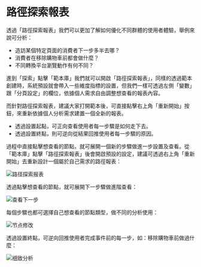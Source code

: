 # 路徑探索報表

透過「路徑探索報表」我們可以更加了解如何優化不同群體的使用者體驗，舉例來說可分析：

- 造訪某個特定頁面的消費者下一步多半去哪？
- 消費者在移除購物車前都會做什麼？
- 不同轉換平台瀏覽動作有何不同？

進到「探索」點擊「範本庫」我們就可以開啟「路徑探索報表」，同樣的透過範本創建時，系統預設就會帶入一些維度指標的設置，但我們一樣可透過左側「變數」跟「分頁設定」的欄位，依據個人需求自由調整想查看的報表內容。

而針對路徑探索報表，建議大家打開範本後，可直接點擊右上角「重新開始」按鈕，來重新依據個人分析需求建置一個全新的報表。

- 透過設置起點，可正向查看使用者每一步驟是如何走下去。
- 透過設置終點，則可逆向從結果回推使用者每一步驟的原因。

過程中直接點擊想查看的節點，就可展開一個新的步驟做進一步設置及查看。從「範本庫」點擊「路徑探索報表」後會開啟預設的設定，建議可透過右上角「重新開始」去重新設計一個屬於自己需求的路徑報表：

![路径探索报表](https://assets.ng-tech.icu/item/20230302191448.png)

透過點擊想查看的節點，就可展開下一步驟做進階查看：

![查看下一步](https://assets.ng-tech.icu/item/20230302191514.png)

每個步驟也都可選擇自己想查看的節點類型，做不同的分析使用：

![节点修改](https://assets.ng-tech.icu/item/20230302192308.png)

透過設置終點，可逆向回推使用者完成事件前的每一步，如：移除購物車前做過什麼：

![细致分析](https://assets.ng-tech.icu/item/20230302192543.png)
